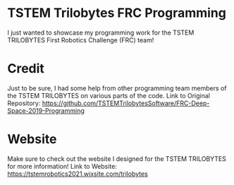 # TSTEM Trilobytes FRC Programming
I just wanted to showcase my programming work for the TSTEM TRILOBYTES First Robotics Challenge (FRC) team! 

# Credit
Just to be sure, I had some help from other programming team members of the TSTEM TRILOBYTES on various parts of the code.
Link to Original Repository: https://github.com/TSTEMTrilobytesSoftware/FRC-Deep-Space-2019-Programming

# Website
Make sure to check out the website I designed for the TSTEM TRILOBYTES for more information!
Link to Website: https://tstemrobotics2021.wixsite.com/trilobytes
